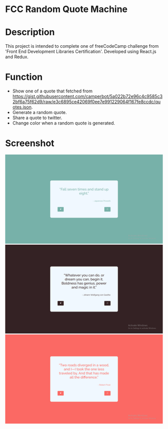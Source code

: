 # FCC Random Quote Machine
# Description
This project is intended to complete one of freeCodeCamp challenge from 'Front End Development Libraries Certification'. Developed using React.js and Redux.  

# Function
- Show one of a quote that fetched from https://gist.githubusercontent.com/camperbot/5a022b72e96c4c9585c32bf6a75f62d9/raw/e3c6895ce42069f0ee7e991229064f167fe8ccdc/quotes.json.
- Generate a random quote.
- Share a quote to twitter.
- Change color when a random quote is generated.

# Screenshot
![alt tag](https://github.com/alyamaharanipj/FCC-Random-Quote-Machine/blob/main/public/images/quote-1.png)
![alt tag](https://github.com/alyamaharanipj/FCC-Random-Quote-Machine/blob/main/public/images/quote-2.png)
![alt tag](https://github.com/alyamaharanipj/FCC-Random-Quote-Machine/blob/main/public/images/quote-3.png)
